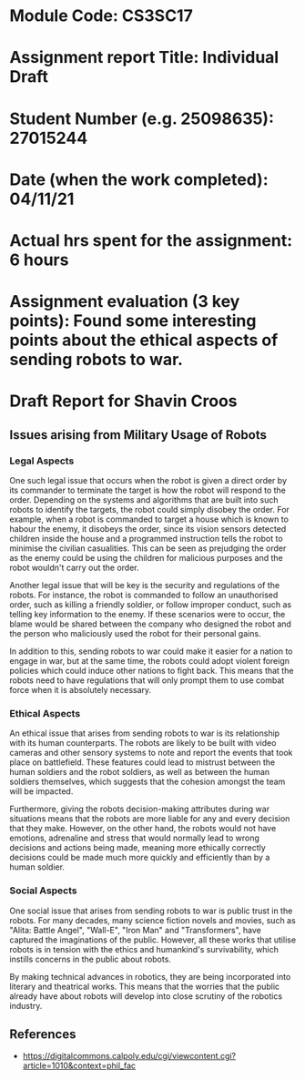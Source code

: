 # Module Code: CS3SC17<br>
# Assignment report Title: Individual Draft<br>
# Student Number (e.g. 25098635): 27015244<br>
# Date (when the work completed): 04/11/21<br>
# Actual hrs spent for the assignment: 6 hours<br>
# Assignment evaluation (3 key points): Found some interesting points about the ethical aspects of sending robots to war.<br>

# Draft Report for Shavin Croos
## Issues arising from Military Usage of Robots

### Legal Aspects
One such legal issue that occurs when the robot is given a direct order by its commander to terminate the target is how the robot will respond to the order. Depending on the systems and algorithms that are built into such robots to identify the targets, the robot could simply disobey the order. For example, when a robot is commanded to target a house which is known to habour the enemy, it disobeys the order, since its vision sensors detected children inside the house and a programmed instruction tells the robot to minimise the civilian casualities. This can be seen as prejudging the order as the enemy could be using the children for malicious purposes and the robot wouldn't carry out the order.

Another legal issue that will be key is the security and regulations of the robots. For instance, the robot is commanded to follow an unauthorised order, such as killing a friendly soldier, or follow improper conduct, such as telling key information to the enemy. If these scenarios were to occur, the blame would be shared between the company who designed the robot and the person who maliciously used the robot for their personal gains.

In addition to this, sending robots to war could make it easier for a nation to engage in war, but at the same time, the robots could adopt violent foreign policies which could induce other nations to fight back. This means that the robots need to have regulations that will only prompt them to use combat force when it is absolutely necessary.

### Ethical Aspects
An ethical issue that arises from sending robots to war is its relationship with its human counterparts. The robots are likely to be built with video cameras and other sensory systems to note and report the events that took place on battlefield. These features could lead to mistrust between the human soldiers and the robot soldiers, as well as between the human soldiers themselves, which suggests that the cohesion amongst the team will be impacted.

Furthermore, giving the robots decision-making attributes during war situations means that the robots are more liable for any and every decision that they make. However, on the other hand, the robots would not have emotions, adrenaline and stress that would normally lead to wrong decisions and actions being made, meaning more ethically correctly decisions could be made much more quickly and efficiently than by a human soldier.

### Social Aspects
One social issue that arises from sending robots to war is public trust in the robots. For many decades, many science fiction novels and movies, such as "Alita: Battle Angel", "Wall-E", "Iron Man" and "Transformers", have captured the imaginations of the public. However, all these works that utilise robots is in tension with the ethics and humankind's survivability, which instills concerns in the public about robots.

By making technical advances in robotics, they are being incorporated into literary and theatrical works. This means that the worries that the public already have about robots will develop into close scrutiny of the robotics industry.

## References
- https://digitalcommons.calpoly.edu/cgi/viewcontent.cgi?article=1010&context=phil_fac
